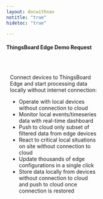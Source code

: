```yaml
---
layout: docwithnav
notitle: "true"
hidetoc: "true"

---
```


<h4 class="text-center pt-2 pb-2" style="width: 100%">ThingsBoard Edge Demo Request</h4>
<div style="display: flex;">
    <div style="width: 50%; margin: 30px 10px 0;">
        <div class="pricing-square-description">
            <p>Connect devices to ThingsBoard Edge and start processing data locally without internet connection:</p>
        </div>
        <ul>
            <li class="pricing-square-item">Operate with local devices without connection to cloud</li>
            <li class="pricing-square-item">Monitor local events/timeseries data with real-time dashboard</li>
            <li class="pricing-square-item">Push to cloud only subset of filtered data from edge devices</li>
            <li class="pricing-square-item">React to critical local situations on site without connection to cloud</li>
            <li class="pricing-square-item">Update thousands of edge configurations in a single click</li>
            <li class="pricing-square-item">Store data locally from devices without connection to cloud and push to cloud once connection is restored</li>
        </ul>
    </div>
    <div style="width: 50%; margin: 0 10px 0;">
        <div class="ml-form-embed"
             data-account="1017142:w0j5m5g7f5"
             data-form="1575980:e2f1u0">
        </div>
    </div>
</div>

<script type="text/javascript">
    (function(m,a,i,l,e,r){ m['MailerLiteObject']=e;function f(){
            var c={ a:arguments,q:[]};var r=this.push(c);return "number"!=typeof r?r:f.bind(c.q);}
            f.q=f.q||[];m[e]=m[e]||f.bind(f.q);m[e].q=m[e].q||f.q;r=a.createElement(i);
            var _=a.getElementsByTagName(i)[0];r.async=1;r.src=l+'?v'+(~~(new Date().getTime()/1000000));
            _.parentNode.insertBefore(r,_);})(window, document, 'script', 'https://static.mailerlite.com/js/universal.js', 'ml');
    
        var ml_account = ml('accounts', '1017142', 'w0j5m5g7f5', 'load');
</script>
<script async>
    waitForJQuery(function(){
        setIdToDynamicForm();
    });

    function setIdToDynamicForm() {
        let $formElement = jQuery('[data-account="1017142:w0j5m5g7f5"] form');
        if ($formElement.length) {
            $formElement.attr('id', 'Products_Edge_DemoRequest');
        } else {
            setTimeout(setIdToDynamicForm, 500);
        }
    }

    function waitForJQuery(callback) {
        if (window.jQuery) {
            callback();
        } else {
            setTimeout(function(){    
                waitForJQuery(function(){
                    setIdToDynamicForm();
                }
            )}, 500);
        }
    }
</script>
